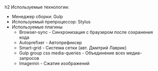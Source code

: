 h2 Используемые технологии:

* Менеджер сборки: Gulp
* Используемый препроцессор: Stylus
* Используемые плагины
  * Browser-sync - Синхронизация с браузером после сохранения кода
  * Autoprefixer - Автопрефиксер
  * Smart-grid - Система сетки (авт. Дмитрий Лаврик)
  * Gulp group css media-queries - Объединение всех медиа-запросов
  * Imagemin - Сжатие изображений

